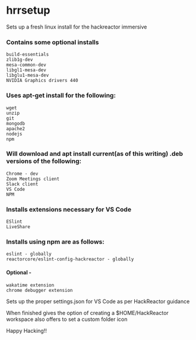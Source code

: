 # hrrsetup
Sets up a fresh linux install for the hackreactor immersive

### Contains some optional installs
	
	build-essentials
	zlib1g-dev
	mesa-common-dev
	libgl1-mesa-dev
	libglu1-mesa-dev
	NVIDIA Graphics drivers 440

### Uses apt-get install for the following:

	wget
	unzip
	git
	mongodb
	apache2
	nodejs
	npm


### Will download and apt install current(as of this writing) .deb versions of the following:

	Chrome - dev
	Zoom Meetings client
	Slack client
	VS Code
	NPM

### Installs extensions necessary for VS Code
	
	ESlint
	LiveShare

### Installs using npm are as follows:
	
	eslint - globally
	reactorcore/eslint-config-hackreactor - globally

#### Optional -
	
	wakatime extension
	chrome debugger extension

Sets up the proper settings.json for VS Code as per HackReactor guidance

When finished gives the option of creating a $HOME/HackReactor workspace
also offers to set a custom folder icon

Happy Hacking!!

